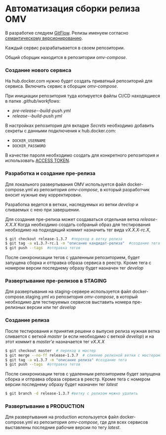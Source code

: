 # Автоматизация сборки релиза OMV

В разработке следуем [GitFlow](https://bitworks.software/2019-03-12-gitflow-workflow.html). 
    Релизы именуем согласно [cемантическому версионированию](https://semver.org/lang/ru/).

Каждый сервис разрабатывается в своем репозитории.

Общий сборщик находится в репозитории *omv-compose*.

### Создание нового сервиса
На hub.docker.com нужно будет создать приватный репозиторий для сервиса.
Включить сервис в сборщик *omv-compose*.

При инициации репозитория туда копируется файлы CI/CD находящиеся в папке *.github/workflows*:
- *pre-release--build-push.yml*
- *release--build-push.yml*

В настройках репозитория для вкладке *Secrets* необходимо добавить секреты с данными подключения к hub.docker.com:
- `DOCKER_USERNAME`
- `DOCKER_PASSWORD`

В качестве пароля необходимо создать для конкретного репозитория и использовать [ACCESS TOKEN](https://docs.docker.com/docker-hub/access-tokens/). 

### Разработка и создание пре-релиза

Для локального развертывания OMV используется файл docker-compose.yml из репозитория *omv-compose*, в который разработчик вносит нужные ему корректировки.

Разработка ведется в ветках, наследуемых из ветки *develop* и сливаемых с нею при завершении. 

Для создания пре-релиза может создаваться отдельная ветка *release-X.X.X*
Когда необходимо создать собраный образ для тестирования необходимо на подходящий коммит назначить тег вида *vX.X.X-rc.X*, 
```sh
$ git checkout release-1.3.7  #переход в ветку релиза
$ git tag -a v1.3.7-rc.1 -m "описание кандидат-релиза"  #создание тега
$ git push --tags  #отправка тегов
```
После синхронизации тегов с удаленным репозиторием, будет запущена сборка и отправка образа сервиса в реестр. Кроме тега с номером версии последнему образу будет назначен тег *develop*

### Развертывание пре-релизов в STAGING

Для развертывания на staging-сервере используется файл docker-compose.staging.yml из репозитория *omv-compose*, в который необходимо для тестируемых сервисов выставить номера пре-релизных версии или тег *develop*

### Создание релиза

После тестирования и принятия решени о выпуске релиза нужная ветка сливается с веткой *master* (и если необходимо с веткой *develop*) и на этот коммит в *master'е* назначается тег *vX.X.X*
```sh
$ git checkout master  # переход в мастер
$ git merge --no-ff release-1.3.7  # слияние релизной ветки с мастером. ключ --no-ff для сохранения истории коммитов
$ git tag -a v1.3.7 -m "описание релиза" #создание тега
$ git push --tags  #отправка тегов
```
После синхронизации тегов с удаленным репозиторием будет запущена сборка и отправка образа сервиса в реестр. Кроме тега с номером версии последнему образу будет назначен тег *latest*
```sh
$ git branch -d release-1.3.7 #ветку с релизом можно удалить
```

### Развертывание в PRODUCTION
Для развертывания на production используется файл docker-compose.yml из репозитория *omv-compose*, где для всех сервисов выставлены последние рабочие версии по тегу *latest*.

